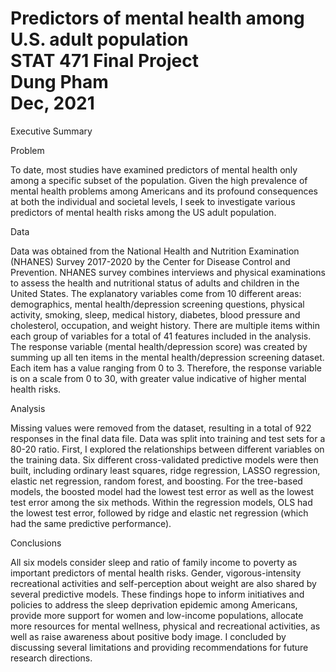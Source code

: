 # Predictors of mental health among U.S. adult population <br/>STAT  471 Final Project<br/>Dung Pham<br/>Dec, 2021

Executive Summary<br/>

Problem<br/>

To date, most studies have examined predictors of mental health only among a specific subset of the population. Given the high prevalence of mental health problems among Americans and its profound consequences at both the individual and societal levels, I seek to investigate various predictors of mental health risks among the US adult population.

Data<br/>

Data was obtained from the National Health and Nutrition Examination (NHANES) Survey
2017-2020 by the Center for Disease Control and Prevention. NHANES survey combines
interviews and physical examinations to assess the health and nutritional status of adults and children in the United States. The explanatory variables come from 10 different areas: demographics, mental health/depression screening questions, physical activity, smoking, sleep, medical history, diabetes, blood pressure and cholesterol, occupation, and weight history. There are multiple items within each group of variables for a total of 41 features included in the analysis. The response variable (mental health/depression score) was created by summing up all ten items in the mental health/depression screening dataset. Each item has a value ranging from 0 to 3. Therefore, the response variable is on a scale from 0 to 30, with greater value indicative of higher mental health risks.

Analysis<br/>

Missing values were removed from the dataset, resulting in a total of 922 responses in the final data file. Data was split into training and test sets for a 80-20 ratio. First, I explored the relationships between different variables on the training data. Six different cross-validated predictive models were then built, including ordinary least squares, ridge regression, LASSO regression, elastic net regression, random forest, and boosting. For the tree-based models, the boosted model had the lowest test error as well as the lowest test error among the six methods. Within the regression models, OLS had the lowest test error, followed by ridge and elastic net regression (which had the same predictive performance).

Conclusions<br/>

All six models consider sleep and ratio of family income to poverty as important predictors of mental health risks. Gender, vigorous-intensity recreational activities and self-perception about weight are also shared by several predictive models. These findings hope to inform initiatives and policies to address the sleep deprivation epidemic among Americans, provide more support for women and low-income populations, allocate more resources for mental wellness, physical and recreational activities, as well as raise awareness about positive body image. I concluded by discussing several limitations and providing recommendations for future research directions.
